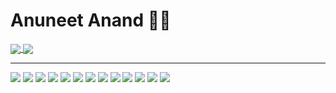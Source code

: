 # Anuneet Anand :technologist:

<a href="https://github.com/anuneetanand/github-readme-stats">
  <img align="center" src="https://github-readme-stats.vercel.app/api?username=anuneetanand&show_icons=true&theme=algolia&hide=stars" />
</a>
<a href="https://github.com/anuneetanand/convoychat">
  <img align="center" src="https://github-readme-stats.vercel.app/api/top-langs/?username=anuneetanand&theme=algolia&hide=Jupyter%20Notebook" />
</a>

---

![](https://img.shields.io/badge/Code-Python-brightgreen)
![](https://img.shields.io/badge/Code-Java-brightgreen)
![](https://img.shields.io/badge/Code-C-brightgreen)
![](https://img.shields.io/badge/Code-C++-brightgreen)
![](https://img.shields.io/badge/Code-ReactJS-brightgreen)
![](https://img.shields.io/badge/Tools-MongoDB-red)
![](https://img.shields.io/badge/Tools-MySQL-red)
![](https://img.shields.io/badge/Tools-Docker-red)
![](https://img.shields.io/badge/Tools-GCP-red)
![](https://img.shields.io/badge/Tools-WireShark-red)
![](https://img.shields.io/badge/Editor-Sublime-orange)
![](https://img.shields.io/badge/Editor-VSCode-orange)
![](https://img.shields.io/badge/OS-macOS-blue)
